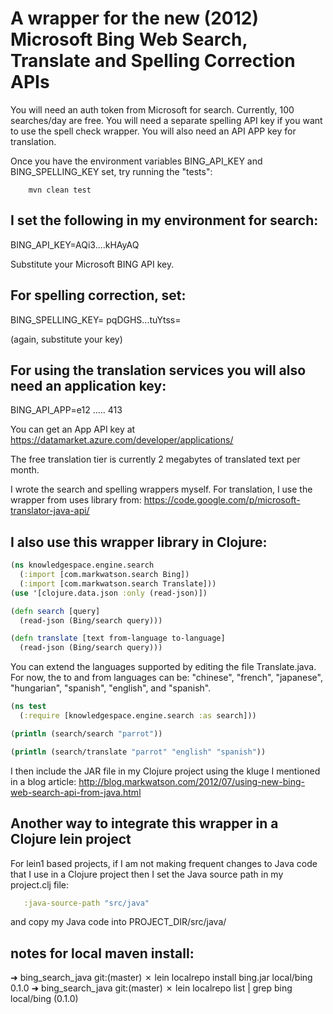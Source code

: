 A wrapper for the new (2012) Microsoft Bing Web Search, Translate and Spelling Correction APIs
==============================================================================================


You will need an auth token from Microsoft for search. Currently, 100 searches/day are free. You will need a separate spelling API key if you want to use the spell check wrapper. You will also need an API APP key for translation.

Once you have the environment variables BING_API_KEY and BING_SPELLING_KEY set, try running the "tests":

        mvn clean test

## I set the following in my environment for search:

BING_API_KEY=AQi3....kHAyAQ

Substitute your Microsoft BING API key.

## For spelling correction, set:

BING_SPELLING_KEY= pqDGHS...tuYtss=

(again, substitute your key)

## For using the translation services you will also need an application key:

BING_API_APP=e12 ..... 413

You can get an App API key at https://datamarket.azure.com/developer/applications/

The free translation tier is currently 2 megabytes of translated text per month.

I wrote the search and spelling wrappers myself. For translation, I use the wrapper from uses library from:  https://code.google.com/p/microsoft-translator-java-api/


I also use this wrapper library in Clojure:
-------------------------------------------

```clojure
(ns knowledgespace.engine.search
  (:import [com.markwatson.search Bing])
  (:import [com.markwatson.search Translate]))
(use '[clojure.data.json :only (read-json)])

(defn search [query]
  (read-json (Bing/search query)))

(defn translate [text from-language to-language]
  (read-json (Bing/search query)))

```

You can extend the languages supported by editing the file Translate.java. For now, the to and from languages can be: "chinese", "french", "japanese", "hungarian", "spanish", "english", and "spanish".


```clojure
(ns test
  (:require [knowledgespace.engine.search :as search]))

(println (search/search "parrot"))

(println (search/translate "parrot" "english" "spanish"))
```

I then include the JAR file in my Clojure project using the kluge I mentioned in a blog article: http://blog.markwatson.com/2012/07/using-new-bing-web-search-api-from-java.html

Another way to integrate this wrapper in a Clojure lein project
---------------------------------------------------------------

For lein1 based projects, if I am not making frequent changes to Java code that I use in a Clojure project then I set the Java source path in my project.clj file:

```clojure
   :java-source-path "src/java"
```

and copy my Java code into PROJECT_DIR/src/java/


## notes for local maven install:

➜  bing_search_java git:(master) ✗ lein localrepo install bing.jar local/bing 0.1.0
➜  bing_search_java git:(master) ✗ lein localrepo list | grep bing
local/bing (0.1.0)



